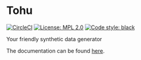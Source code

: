 # Tohu

[![CircleCI](https://circleci.com/gh/maxalbert/tohu.svg?style=shield)](https://circleci.com/gh/maxalbert/tohu) [![License: MPL 2.0](https://img.shields.io/github/license/maxalbert/tohu.svg?style=flat-square)](https://opensource.org/licenses/MPL-2.0) [![Code style: black](https://img.shields.io/badge/code%20style-black-000000.svg)](https://github.com/psf/black)


Your friendly synthetic data generator

The documentation can be found [here](https://maxalbert.github.io/tohu/).
